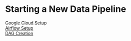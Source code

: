 # Starting a New Data Pipeline

[Google Cloud Setup](https://github.com/mj8295/PipelineGuide/blob/a805a65a79ef7e3441ebba7cdd4552c86c5d6ab4/GoogleCloud.md)  
[Airflow Setup](https://github.com/mj8295/PipelineGuide/blob/a805a65a79ef7e3441ebba7cdd4552c86c5d6ab4/AirflowGCP.md)  
[DAG Creation](https://github.com/mj8295/PipelineGuide/blob/a805a65a79ef7e3441ebba7cdd4552c86c5d6ab4/DAG.md)  
